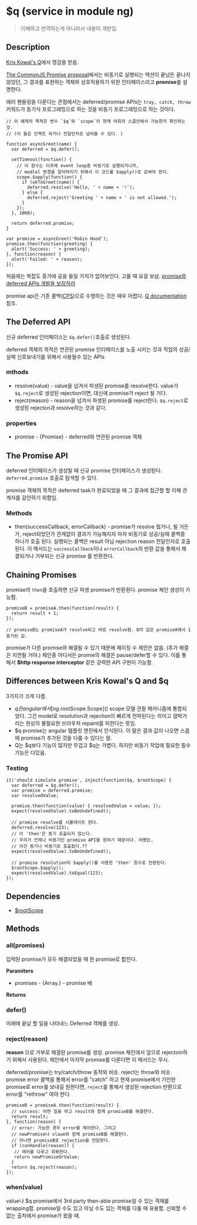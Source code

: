 # $q (service in module ng)

> 이해하고 번역하는게 아니라서 내용이 개판임.

## Description
[Kris Kowal's Q]()에서 영감을 받음.

[The CommonJS Promise proposal]()에서는 비동기로 실행되는 액션이 끝났든 끝나지 않았던, 그 결과를 표현하는 객체와 상호작용하기 위한 인터페이스라고 **promise**를 설명한다.

에러 핸들링을 다룬다는 관점에서는 deferred/promise APIs는 `tray, catch, throw` 키워드가 동기식 프로그래밍으로 하는 것을 비동기 프로그래밍으로 하는 것이다.

    // 이 예제의 목적은 변수 `$q`와 `scope`이 현재 어휘의 스콥안에서 가능한지 확인하는 것.
    // (이 둘은 인젝트 되거나 전달인자로 넘어올 수 있다. )

    function asyncGreet(name) {
      var deferred = $q.defer();

      setTimeout(function() {
        // 이 함수는 이후에 event loop중 비동기로 실행되거니까,
        // modlel 변경을 알아차리기 위해서 이 코드를 $apply()로 감싸야 한다.
        scope.$apply(function() {
          if (okToGreet(name)) {
            deferred.resolve('Hello, ' + name + '!');
          } else {
            deferred.reject('Greeting ' + name + ' is not allowed.');
          }
        });
      }, 1000);

      return deferred.promise;
    }

    var promise = asyncGreet('Robin Hood');
    promise.then(function(greeting) {
      alert('Success: ' + greeting);
    }, function(reason) {
      alert('Failed: ' + reason);
    });

처음에는 복잡도 증가에 공을 들일 가치가 없어보인다. 고롤 때 요걸 보삼. [promise와 deferred APIs 개발을 보장하라](https://github.com/kriskowal/uncommonjs/blob/master/promises/specification.md)

promise api은 기존 콜백([CPS](http://en.wikipedia.org/wiki/Continuation-passing_style))으로 수행하는 것은 매우 어렵다. [Q documentation](https://github.com/kriskowal/q) 참조.

## The Deferred API
신규 deferred 인터페이스는 `$q.defer()`호출로 생성된다.

deferred 객체의 목적은 연관된 promise 인터페이스를 노출 시키는 것과 작업의 성공/실패 신호보내기를 위해서 사용될수 있는 APIs

### mthods
* resolve(value) - value을 넘겨서 파생된 promise를 resolve한다. value가`$q.reject`로 생성된 rejection이면, 대신에 promise가 reject 될 거다.
* reject(reason) - reason을 넘겨서 파생된 promise를 reject한다. `$q.reject`로 생성된 rejecton과 resolve하는 것과 같다.

### properties
* promise - {Promise} - deferred와 연관된 promise 객체

## The Promise API
deferred 인터페이스가 생성될 때 신규 promise 인터페이스가 생성된다. `deferred.promise` 호출로 탐색할 수 있다.

promise 객체의 목적은 deferred task가 완료되었을 때 그 결과에 접근할 할 이해 관계자를 감안하기 위함임.

### Methods
* then(successCallback, errorCallback) - promise가 resolve 됬거나, 될 거든가, reject되었던가 관계없이  결과가 가능해지자 마자 비동기로 성공/실패 콜백중 하나가 호출 된다. 실행되는 콜백은 result 아님 rejection reason 전달인자로 호출된다.
이 메서드는 `successCallback`이나 `errorCallback`의 반환 값을 통해서 해결되거나 거부되는 신규 promise 를 반환한다.

## Chaining Promises
promise의 `then`을 호출하면 신규 파생 promise가 반환횐다.  promise 체인 생성이 가능함.

    promiseB = promiseA.then(function(result) {
      return result + 1;
    });

    // promiseB는 promiseA가 resolve되고 바로 resolve됨. B의 값은 promiseA에서 1 증가된 값.

promise가 다른 promise와 해결될 수 있기 때문에 체이징 수 제안은 없음. (추가 해결은 지연될 거야.)
체인중 어디서든 promie의 해결은 pause/defer할 수 있다. 이를 통해서 **$http response interceptor** 같은 강력한 API 구현이 가능함.

## Differences between Kris Kowal's Q and $q
3가지가 크게 다름.
* $q은 angular에서 [ng.$rootScope.Scope]() scope 모델 관찰 메카니즘에 통합되었다. 그건 model로 resolution과 rejection이 빠르게 전파된다는 의미고 깜박거리는 현상의 불필요한 브라우저 repaint를 피한다는 뜻임.
* $q promise는 angular 탬플릿 앤진에서 인식된다. 이 말은 결과 값이 나오면 스콥에 promise가 추가된 것을 다룰 수 있다는 말.
* Q는 $q보다 기능이 많지만 무겁고 $q는 가볍다. 하지만 비동기 작업에 필요한 필수 기능은 다있음.

### Testing

    it('should simulate promise', inject(function($q, $rootScope) {
      var deferred = $q.defer();
      var promise = deferred.promise;
      var resolvedValue;

      promise.then(function(value) { resolvedValue = value; });
      expect(resolvedValue).toBeUndefined();

      // promise resolve를 시뮬레이트 한다.
      deferred.resolve(123);
      // 이 'then'은 동기 호출되지 않는다.
      // 우리가 언제나 비동기인 promise API를 원하기 때문이다. 어쨌든,
      // 이건 동기나 비동기로 호출됬다.??
      expect(resolvedValue).toBeUndefined();

      // promise resolution이 $apply()를 사용한 'then' 함수로 전판된다.
      $rootScope.$apply();
      expect(resolvedValue).toEqual(123);
    });

## Dependencies
* [$rootScope]()

## Methods
### all(promises)
입력된 promise가 모두 해결되었을 때 한 promise로 합친다.

**Paramiters**
* promises - {Array.<Promise>} - promise 배

**Returns**

### defer()
미래에 끝날 할 일을 나타내느 Deferred 객체를 생성.

### reject(reason)
**reason** 으로 거부로 해결된 promise를 생성. promise 체인에서 앞으로 rejectoin하기 위해서 사용된다. 체인에서 마지막 promise를 다룬다면 이 메서드는 무시.

deferred/promise는 try/catch/throw 동작와 비슷. reject는 throw와 비슷. promise error 콜백을 통해서 error를 "catch" 하고 현재 promise에서 기인한 promise로 error를 보내길 원한다면, `reject`를 통해서 생성된 rejection 반환으로 error를 "rethrow" 여야 한다.

    promiseB = promiseA.then(function(result) {
      // success: 어떤 일을 하고 result와 함께 promiseB를 해결한다.
      return result;
    }, function(reason) {
      // error: 가능한 경우 error를 제어한다. 그리고
      // newPromise나 vlaue와 함께 promiseB를 해결한다.
      // 아니면 promiseB로 rejection을 전달한다.
      if (canHandle(reason)) {
       // 에러를 다루고 회복한다.
       return newPromiseOrValue;
      }
      return $q.reject(reason);
    });

### when(value)
value나 $q promise에서 3rd party then-able promise일 수 있는 객체를 wrapping함. promise일 수도 있고 아닐 수도 있는 객체를 다룰 때 유용함. 신뢰할 수 없는 출처에서 promise가 왔을 때.
